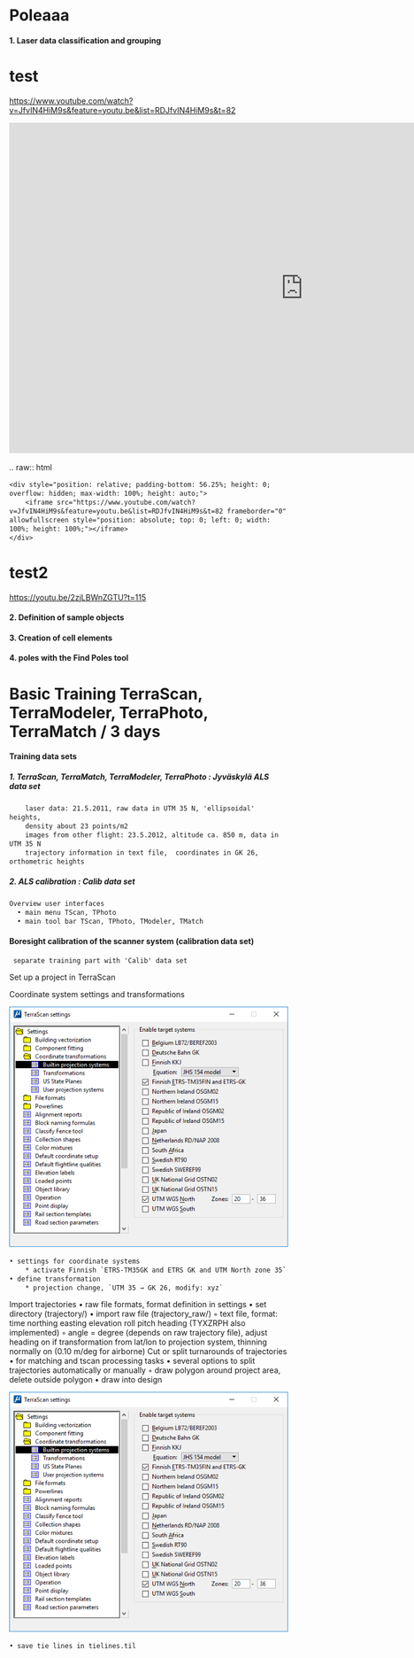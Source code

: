 # Poleaaa
#### 1. Laser data classification and grouping

test
==============

https://www.youtube.com/watch?v=JfvIN4HiM9s&feature=youtu.be&list=RDJfvIN4HiM9s&t=82

<dl>      
  <iframe id='test1' name='part1' width="1062" height="597" src="https://www.youtube.com/embed/CVNTzl544y0?start=225&end=268;rel=0&amp;showinfo=0" frameborder="0" allow="autoplay; encrypted-media" allowfullscreen></iframe>
    </div> </dl>


.. raw:: html

    <div style="position: relative; padding-bottom: 56.25%; height: 0; overflow: hidden; max-width: 100%; height: auto;">
        <iframe src="https://www.youtube.com/watch?v=JfvIN4HiM9s&feature=youtu.be&list=RDJfvIN4HiM9s&t=82 frameborder="0" allowfullscreen style="position: absolute; top: 0; left: 0; width: 100%; height: 100%;"></iframe>
    </div>
test2
==============
https://youtu.be/2zjLBWnZGTU?t=115

#### 2. Definition of sample objects
#### 3. Creation of cell elements
#### 4. poles with the Find Poles tool





Basic Training TerraScan, TerraModeler, TerraPhoto, TerraMatch / 3 days
==============

#### Training data sets
##### 1. TerraScan, TerraMatch, TerraModeler, TerraPhoto : Jyväskylä ALS data set
		laser data: 21.5.2011, raw data in UTM 35 N, 'ellipsoidal' heights,
		density about 23 points/m2
		images from other flight: 23.5.2012, altitude ca. 850 m, data in UTM 35 N
		trajectory information in text file,  coordinates in GK 26, orthometric heights
##### 2. ALS calibration : Calib data set
    Overview user interfaces
      • main menu TScan, TPhoto
      • main tool bar TScan, TPhoto, TModeler, TMatch
      
#### Boresight calibration of the scanner system (calibration data set)

     separate training part with 'Calib' data set

Set up a project in TerraScan

Coordinate system settings and transformations

![image](img/screenshot.png)

    • settings for coordinate systems
        * activate Finnish `ETRS-TM35GK and ETRS GK and UTM North zone 35`
    • define transformation
        * projection change, `UTM 35 → GK 26, modify: xyz`
	
Import trajectories
    • raw file formats, format definition in settings
    • set directory (trajectory/)
    • import raw file (trajectory_raw/)
        ◦ text file, format: time northing easting elevation roll pitch heading (TYXZRPH also implemented)
        ◦ angle = degree (depends on raw trajectory file), adjust heading on if transformation from lat/lon to projection system, thinning normally on (0.10 m/deg for airborne)
Cut or split turnarounds of trajectories
    • for matching and tscan processing tasks
    • several options to split trajectories automatically or manually
        ◦ draw polygon around project area, delete outside polygon
    • draw into design


![image](img/screenshot2.png)


    • save tie lines in tielines.til
